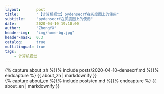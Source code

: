 ```yaml
---
layout:       post
title:        "【计算机视觉】pydensecrf在灰度图上的使用"
subtitle:     "pydensecrf在灰度图上的使用"
date:         2020-04-10 19:10:00
author:       "ZhongYX"
header-img:   "img/home-bg.jpg"
header-mask:  0.3
catalog:      true
multilingual: true
tags:
    - 计算机视觉
---
```


<!-- Chinese Version -->
<div class="zh post-container">
    {% capture about_zh %}{% include posts/2020-04-10-densecrf.md %}{% endcapture %}
    {{ about_zh | markdownify }}
</div>

<!-- English Version -->
<div class="en post-container">
    {% capture about_en %}{% include posts/en.md %}{% endcapture %}
    {{ about_en | markdownify }}
</div>
